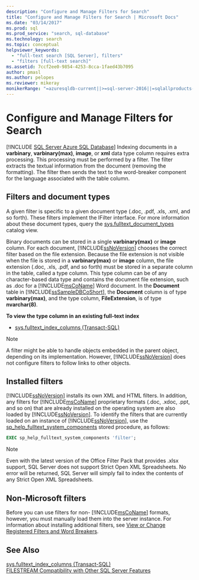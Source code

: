 ```yaml
---
description: "Configure and Manage Filters for Search"
title: "Configure and Manage Filters for Search | Microsoft Docs"
ms.date: "03/14/2017"
ms.prod: sql
ms.prod_service: "search, sql-database"
ms.technology: search
ms.topic: conceptual
helpviewer_keywords: 
  - "full-text search [SQL Server], filters"
  - "filters [full-text search]"
ms.assetid: 7ccf2ee0-9854-4253-8cca-1faed43b7095
author: pmasl
ms.author: pelopes
ms.reviewer: mikeray
monikerRange: "=azuresqldb-current||>=sql-server-2016||=sqlallproducts-allversions||>=sql-server-linux-2017||=azuresqldb-mi-current"
---
```

# Configure and Manage Filters for Search
[!INCLUDE [SQL Server Azure SQL Database](../../includes/applies-to-version/sql-asdb.md)]
  Indexing documents in a **varbinary**, **varbinary(max)**, **image**, or **xml** data type column requires extra processing. This processing must be performed by a filter. The filter extracts the textual information from the document (removing the formatting). The filter then sends the text to the word-breaker component for the language associated with the table column.  
 
## Filters and document types
A given filter is specific to a given document type (.doc, .pdf, .xls, .xml, and so forth). These filters implement the IFilter interface. For more information about these document types, query the [sys.fulltext_document_types](../../relational-databases/system-catalog-views/sys-fulltext-document-types-transact-sql.md) catalog view.  
  
Binary documents can be stored in a single **varbinary(max)** or **image** column. For each document, [!INCLUDE[ssNoVersion](../../includes/ssnoversion-md.md)] chooses the correct filter based on the file extension. Because the file extension is not visible when the file is stored in a **varbinary(max)** or **image** column, the file extension (.doc, .xls,  .pdf, and so forth) must be stored in a separate column in the table, called a type column. This type column can be of any character-based data type and contains the document file extension, such as .doc for a [!INCLUDE[msCoName](../../includes/msconame-md.md)] Word document. In the **Document** table in [!INCLUDE[ssSampleDBCoShort](../../includes/sssampledbcoshort-md.md)], the **Document** column is of type **varbinary(max)**, and the type column, **FileExtension**, is of type **nvarchar(8)**.  

**To view the type column in an existing full-text index**  
  
-   [sys.fulltext_index_columns &#40;Transact-SQL&#41;](../../relational-databases/system-catalog-views/sys-fulltext-index-columns-transact-sql.md)  
  
> [!NOTE]  
>  A filter might be able to handle objects embedded in the parent object, depending on its implementation. However, [!INCLUDE[ssNoVersion](../../includes/ssnoversion-md.md)] does not configure filters to follow links to other objects.  

## Installed filters 
[!INCLUDE[ssNoVersion](../../includes/ssnoversion-md.md)] installs its own XML and HTML filters. In addition, any filters for [!INCLUDE[msCoName](../../includes/msconame-md.md)] proprietary formats (.doc, .xdoc, .ppt, and so on) that are already installed on the operating system are also loaded by  [!INCLUDE[ssNoVersion](../../includes/ssnoversion-md.md)]. To identify the filters that are currently loaded on an instance of [!INCLUDE[ssNoVersion](../../includes/ssnoversion-md.md)], use the [sp_help_fulltext_system_components](../../relational-databases/system-stored-procedures/sp-help-fulltext-system-components-transact-sql.md) stored procedure, as follows:  

```sql
EXEC sp_help_fulltext_system_components 'filter';   
```  

> [!NOTE]
> Even with the latest version of the Office Filter Pack that provides .xlsx support, SQL Server does not support Strict Open XML Spreadsheets.  No error will be returned, SQL Server will simply fail to index the contents of any Strict Open XML Spreadsheets.

## Non-Microsoft filters
Before you can use filters for non- [!INCLUDE[msCoName](../../includes/msconame-md.md)] formats, however, you must manually load them into the server instance. For information about installing additional filters, see [View or Change Registered Filters and Word Breakers](../../relational-databases/search/view-or-change-registered-filters-and-word-breakers.md).  
  
  
## See Also  
 [sys.fulltext_index_columns &#40;Transact-SQL&#41;](../../relational-databases/system-catalog-views/sys-fulltext-index-columns-transact-sql.md)   
 [FILESTREAM Compatibility with Other SQL Server Features](../../relational-databases/blob/filestream-compatibility-with-other-sql-server-features.md)  
  
  
